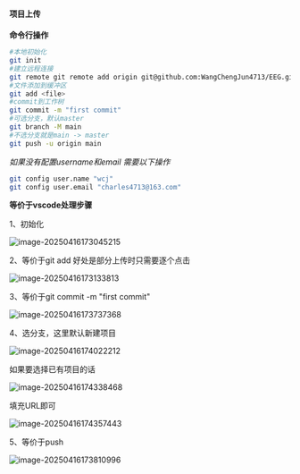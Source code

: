 



#### 项目上传

**命令行操作**

```bash
#本地初始化
git init 
#建立远程连接
git remote git remote add origin git@github.com:WangChengJun4713/EEG.git
#文件添加到缓冲区
git add <file>
#commit到工作树
git commit -m "first commit"
#可选分支，默认master
git branch -M main
#不选分支就是main -> master
git push -u origin main
```

*如果没有配置username和email 需要以下操作*

```bash
git config user.name "wcj"
git config user.email "charles4713@163.com"
```

**等价于vscode处理步骤**

1、初始化

![image-20250416173045215](D:\Typora\Data\Image\image-20250416173045215.png)

2、等价于git add 好处是部分上传时只需要逐个点击

![image-20250416173133813](D:\Typora\Data\Image\image-20250416173133813.png)

3、等价于git commit -m "first commit"

![image-20250416173737368](D:\Typora\Data\Image\image-20250416173737368.png)

4、选分支，这里默认新建项目

![image-20250416174022212](D:\Typora\Data\Image\image-20250416174022212.png)

如果要选择已有项目的话

![image-20250416174338468](D:\Typora\Data\Image\image-20250416174338468.png)

填充URL即可

![image-20250416174357443](D:\Typora\Data\Image\image-20250416174357443.png)

5、等价于push

![image-20250416173810996](D:\Typora\Data\Image\image-20250416173810996.png)

